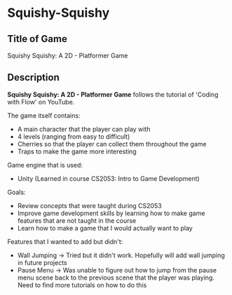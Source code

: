 # Squishy-Squishy
## Title of Game
Squishy Squishy: A 2D - Platformer Game

## Description
**Squishy Squishy: A 2D - Platformer Game** follows the tutorial of 'Coding with Flow' on YouTube.

The game itself contains:
- A main character that the player can play with
- 4 levels (ranging from easy to difficult)
- Cherries so that the player can collect them throughout the game
- Traps to make the game more interesting

Game engine that is used:
- Unity (Learned in course CS2053: Intro to Game Development)


Goals:
- Review concepts that were taught during CS2053
- Improve game development skills by learning how to make game features that are not taught in the course
- Learn how to make a game that I would actually want to play

Features that I wanted to add but didn't:
- Wall Jumping -> Tried but it didn't work. Hopefully will add wall jumping in future projects
- Pause Menu -> Was unable to figure out how to jump from the pause menu scene back to the previous scene that the player was playing. Need to find more tutorials on how to do this






